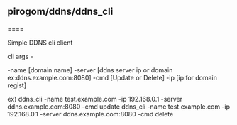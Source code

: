 ## pirogom/ddns/ddns_cli
====

Simple DDNS cli client

cli args -

-name [domain name]
-server [ddns server ip or domain ex:ddns.example.com:8080]
-cmd [Update or Delete]
-ip [ip for domain regist]

ex)
ddns_cli -name test.example.com -ip 192.168.0.1 -server ddns.example.com:8080 -cmd update
ddns_cli -name test.example.com -ip 192.168.0.1 -server ddns.example.com:8080 -cmd delete
